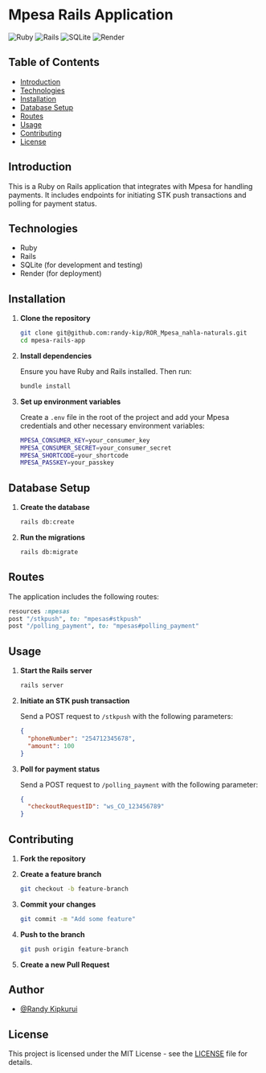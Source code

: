 # Mpesa Rails Application

![Ruby](https://img.shields.io/badge/Ruby-CC342D?style=for-the-badge&logo=ruby&logoColor=white)
![Rails](https://img.shields.io/badge/rails-%23CC0000.svg?style=for-the-badge&logo=ruby-on-rails&logoColor=white)
![SQLite](https://img.shields.io/badge/SQLite-07405E?style=for-the-badge&logo=sqlite&logoColor=white)
![Render](https://img.shields.io/badge/Render-46E3B7?style=for-the-badge&logo=render&logoColor=white)

## Table of Contents

- [Introduction](#introduction)
- [Technologies](#technologies)
- [Installation](#installation)
- [Database Setup](#database-setup)
- [Routes](#routes)
- [Usage](#usage)
- [Contributing](#contributing)
- [License](#license)

## Introduction

This is a Ruby on Rails application that integrates with Mpesa for handling payments. It includes endpoints for initiating STK push transactions and polling for payment status.

## Technologies

- Ruby
- Rails
- SQLite (for development and testing)
- Render (for deployment)

## Installation

1. **Clone the repository**

    ```bash
    git clone git@github.com:randy-kip/ROR_Mpesa_nahla-naturals.git
    cd mpesa-rails-app
    ```

2. **Install dependencies**

    Ensure you have Ruby and Rails installed. Then run:

    ```bash
    bundle install
    ```

3. **Set up environment variables**

    Create a `.env` file in the root of the project and add your Mpesa credentials and other necessary environment variables:

    ```bash
    MPESA_CONSUMER_KEY=your_consumer_key
    MPESA_CONSUMER_SECRET=your_consumer_secret
    MPESA_SHORTCODE=your_shortcode
    MPESA_PASSKEY=your_passkey
    ```

## Database Setup

1. **Create the database**

    ```bash
    rails db:create
    ```

2. **Run the migrations**

    ```bash
    rails db:migrate
    ```

## Routes

The application includes the following routes:

```ruby
resources :mpesas
post "/stkpush", to: "mpesas#stkpush"
post "/polling_payment", to: "mpesas#polling_payment"
```

## Usage

1. **Start the Rails server**

    ```bash
    rails server
    ```

2. **Initiate an STK push transaction**

    Send a POST request to `/stkpush` with the following parameters:

    ```json
    {
      "phoneNumber": "254712345678",
      "amount": 100
    }
    ```

3. **Poll for payment status**

    Send a POST request to `/polling_payment` with the following parameter:

    ```json
    {
      "checkoutRequestID": "ws_CO_123456789"
    }
    ```

## Contributing

1. **Fork the repository**
2. **Create a feature branch**

    ```bash
    git checkout -b feature-branch
    ```

3. **Commit your changes**

    ```bash
    git commit -m "Add some feature"
    ```

4. **Push to the branch**

    ```bash
    git push origin feature-branch
    ```

5. **Create a new Pull Request**

## Author

- [@Randy Kipkurui](https://github.com/randy-kip)

## License

This project is licensed under the MIT License - see the [LICENSE](https://github.com/randy-kip/ROR_Mpesa_nahla-naturals/blob/main/LICENSE.md) file for details.